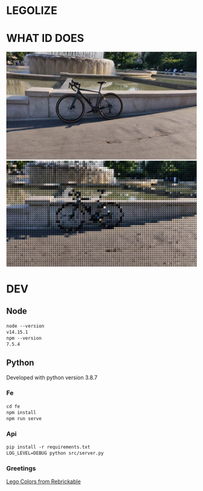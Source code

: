 LEGOLIZE
========

# WHAT ID DOES

![source](byke-input.jpeg)
![dest](byke-output.png?ver=2)


# DEV

## Node

```
node --version 
v14.15.1
npm --version
7.5.4
```

## Python 

Developed with python version 3.8.7

### Fe

```
cd fe
npm install
npm run serve
```

### Api

```
pip install -r requirements.txt
LOG_LEVEL=DEBUG python src/server.py
```

### Greetings

[Lego Colors from Rebrickable](https://rebrickable.com/downloads/)